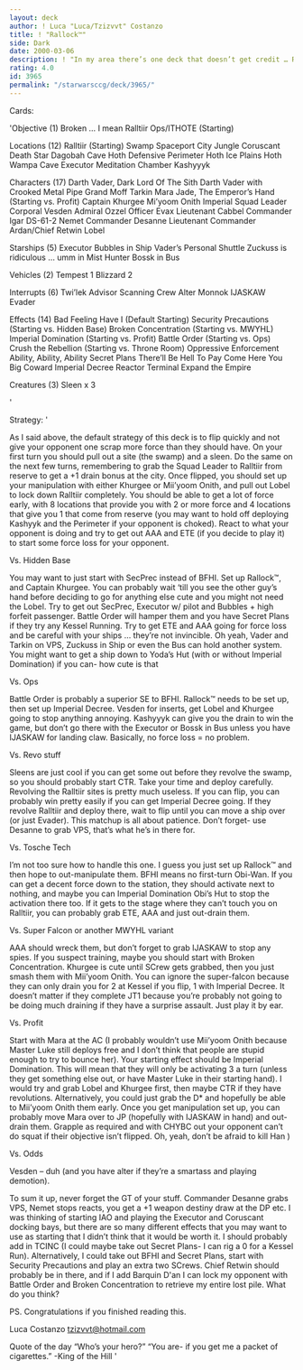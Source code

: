 ```yaml
---
layout: deck
author: ! Luca "Luca/Tzizvvt" Costanzo
title: ! "Rallock™"
side: Dark
date: 2000-03-06
description: ! "In my area there’s one deck that doesn’t get credit … Rallops.  This is, I believe, the strongest version.	Choke your opponent, manipulate their hand, and lock down Ralltiir.  Inspired by Raphael Asselin’s Activation Killer."
rating: 4.0
id: 3965
permalink: "/starwarsccg/deck/3965/"
---
```

Cards: 

'Objective (1)
Broken … I mean Ralltiir Ops/ITHOTE (Starting)

Locations (12)
Ralltiir (Starting)
Swamp
Spaceport City
Jungle
Coruscant
Death Star
Dagobah Cave
Hoth Defensive Perimeter
Hoth Ice Plains
Hoth Wampa Cave
Executor Meditation Chamber
Kashyyyk

Characters (17)
Darth Vader, Dark Lord Of The Sith
Darth Vader with Crooked Metal Pipe
Grand Moff Tarkin
Mara Jade, The Emperor’s Hand (Starting vs. Profit)
Captain Khurgee
Mi’yoom Onith
Imperial Squad Leader
Corporal Vesden
Admiral Ozzel
Officer Evax
Lieutenant Cabbel
Commander Igar
DS-61-2
Nemet
Commander Desanne
Lieutenant Commander Ardan/Chief Retwin
Lobel

Starships (5)
Executor
Bubbles in Ship
Vader’s Personal Shuttle
Zuckuss is ridiculous … umm in Mist Hunter
Bossk in Bus

Vehicles (2)
Tempest 1
Blizzard 2

Interrupts (6)
Twi’lek Advisor
Scanning Crew
Alter
Monnok
IJASKAW
Evader

Effects (14)
Bad Feeling Have I (Default Starting)
Security Precautions (Starting vs. Hidden Base)
Broken Concentration (Starting vs. MWYHL)
Imperial Domination (Starting vs. Profit)
Battle Order (Starting vs. Ops)
Crush the Rebellion (Starting vs. Throne Room)
Oppressive Enforcement
Ability, Ability, Ability
Secret Plans
There’ll Be Hell To Pay
Come Here You Big Coward
Imperial Decree
Reactor Terminal
Expand the Empire

Creatures (3)
Sleen x 3

'

Strategy: '

As I said above, the default strategy of this deck is to flip quickly and not give your opponent one scrap more force than they should have.  On your first turn you should pull out a site (the swamp) and a sleen.  Do the same on the next few turns, remembering to grab the Squad Leader to Ralltiir from reserve to get a +1 drain bonus at the city.  Once flipped, you should set up your manipulation with either Khurgee or Mii&#8217;yoom Onith, and pull out Lobel to lock down Ralltiir completely.  You should be able to get a lot of force early, with 8 locations that provide you with 2 or more force and 4 locations that give you 1 that come from reserve (you may want to hold off deploying Kashyyk and the Perimeter if your opponent is choked).  React to what your opponent is doing and try to get out AAA and ETE (if you decide to play it) to start some force loss for your opponent.

Vs. Hidden Base

You may want to just start with SecPrec instead of BFHI.  Set up Rallock&#8482;, and Captain Khurgee.  You can probably wait &#8216;till you see the other guy&#8217;s hand before deciding to go for anything else cute and you might not need the Lobel.	Try to get out SecPrec, Executor w/ pilot and Bubbles + high forfeit passenger.  Battle Order will hamper them and you have Secret Plans if they try any Kessel Running.  Try to get ETE and AAA going for force loss and be careful with your ships &#8230; they&#8217;re not invincible.  Oh yeah, Vader and Tarkin on VPS, Zuckuss in Ship or even the Bus can hold another system.	You might want to get a ship down to Yoda&#8217;s Hut (with or without Imperial Domination) if you can- how cute is that

Vs. Ops

Battle Order is probably a superior SE to BFHI.  Rallock&#8482; needs to be set up, then set up Imperial Decree.  Vesden for inserts, get Lobel and Khurgee going to stop anything annoying.  Kashyyyk can give you the drain to win the game, but don&#8217;t go there with the Executor or Bossk in Bus unless you have IJASKAW for landing claw.  Basically, no force loss = no problem.

Vs. Revo stuff

Sleens are just cool if you can get some out before they revolve the swamp, so you should probably start CTR.  Take your time and deploy carefully.  Revolving the Ralltiir sites is pretty much useless.  If you can flip, you can probably win pretty easily if you can get Imperial Decree going.  If they revolve Ralltiir and deploy there, wait to flip until you can move a ship over (or just Evader).  This matchup is all about patience.  Don&#8217;t forget- use Desanne to grab VPS, that&#8217;s what he&#8217;s in there for.

Vs. Tosche Tech

I&#8217;m not too sure how to handle this one.  I guess you just set up Rallock&#8482; and then hope to out-manipulate them.  BFHI means no first-turn Obi-Wan.  If you can get a decent force down to the station, they should activate next to nothing, and maybe you can Imperial Domination Obi&#8217;s Hut to stop the activation there too.  If it gets to the stage where they can&#8217;t touch you on Ralltiir, you can probably grab ETE, AAA and just out-drain them.

Vs. Super Falcon or another MWYHL variant

AAA should wreck them, but don&#8217;t forget to grab IJASKAW to stop any spies.  If you suspect training, maybe you should start with Broken Concentration.  Khurgee is cute until SCrew gets grabbed, then you just smash them with Mii&#8217;yoom Onith.  You can ignore the super-falcon because they can only drain you for 2 at Kessel if you flip, 1 with Imperial Decree.  It doesn&#8217;t matter if they complete JT1 because you&#8217;re probably not going to be doing much draining if they have a surprise assault.  Just play it by ear.

Vs. Profit

Start with Mara at the AC (I probably wouldn&#8217;t use Mii&#8217;yoom Onith because Master Luke still deploys free and I don&#8217;t think that people are stupid enough to try to bounce her).  Your starting effect should be Imperial Domination.  This will mean that they will only be activating 3 a turn (unless they get something else out, or have Master Luke in their starting hand).  I would try and grab Lobel and Khurgee first, then maybe CTR if they have revolutions.  Alternatively, you could just grab the D* and hopefully be able to Mii&#8217;yoom Onith them early.  Once you get manipulation set up, you can probably move Mara over to JP (hopefully with IJASKAW in hand) and out-drain them.	Grapple as required and with CHYBC out your opponent can&#8217;t do squat if their objective isn&#8217;t flipped.  Oh, yeah, don&#8217;t be afraid to kill Han )

Vs. Odds

Vesden &#8211; duh  (and you have alter if they&#8217;re a smartass and playing demotion).

To sum it up, never forget the GT of your stuff.  Commander Desanne grabs VPS, Nemet stops reacts, you get a +1 weapon destiny draw at the DP etc.  I was thinking of starting IAO and playing the Executor and Coruscant docking bays, but there are so many different effects that you may want to use as starting that I didn&#8217;t think that it would be worth it.  I should probably add in TCINC (I could maybe take out Secret Plans- I can rig a 0 for a Kessel Run).  Alternatively, I could take out BFHI and Secret Plans, start with Security Precautions and play an extra two SCrews.  Chief Retwin should probably be in there, and if I add Barquin D'an I can lock my opponent with Battle Order and Broken Concentration to retrieve my entire lost pile.  What do you think?

PS.  Congratulations if you finished reading this.

Luca Costanzo
tzizvvt@hotmail.com

Quote of the day
&#8220;Who&#8217;s your hero?&#8221;
&#8220;You are- if you get me a packet of cigarettes.&#8221;
-King of the Hill
'
